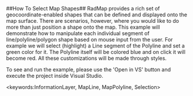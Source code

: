 ##How To Select Map Shapes##
RadMap provides a rich set of geocoordinate-enabled shapes that can be defined and displayed onto the map surface. There are scenarios, however, where you would like to do more than just position a shape onto the map. This example will demonstrate how to manipulate each individual segment of line/polyline/polygon shape based on mouse input from the user. For example we will select (highlight) a Line segment of the Polyline and set a green color for it. The Polyline itself will be colored blue and on click it will become red. All these customizations will be made through styles.

To see and run the example, please use the 'Open in VS' button and execute the project inside Visual Studio.

<keywords:InformationLayer, MapLine, MapPolyline, Selection>
